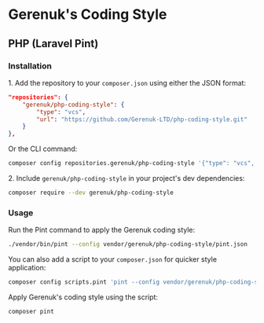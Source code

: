 # Gerenuk's Coding Style

## PHP (Laravel Pint)

### Installation

1\. Add the repository to your `composer.json` using either the JSON format:

```json
"repositories": {
    "gerenuk/php-coding-style": {
        "type": "vcs",
        "url": "https://github.com/Gerenuk-LTD/php-coding-style.git"
    }
},
```

Or the CLI command:

```sh
composer config repositories.gerenuk/php-coding-style '{"type": "vcs", "url": "https://github.com/Gerenuk-LTD/php-coding-style.git"}' --file composer.json
```

2\. Include `gerenuk/php-coding-style` in your project's dev dependencies:

```sh
composer require --dev gerenuk/php-coding-style
```

### Usage

Run the Pint command to apply the Gerenuk coding style:

```sh
./vendor/bin/pint --config vendor/gerenuk/php-coding-style/pint.json
```

You can also add a script to your `composer.json` for quicker style application:

```sh
composer config scripts.pint 'pint --config vendor/gerenuk/php-coding-style/pint.json' --file composer.json
```

Apply Gerenuk's coding style using the script:

```sh
composer pint
```
